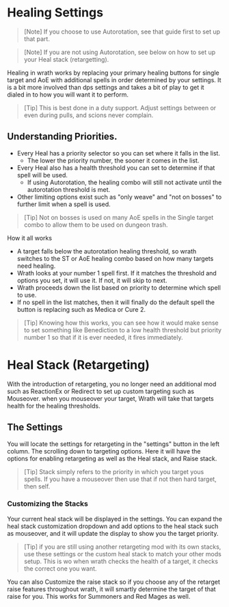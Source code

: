 # Healing Settings

> [Note]
> If you choose to use Autorotation, see that guide first to set up that part.

> [Note]
> If you are not using Autorotation, see below on how to set up your Heal stack (retargetting).

Healing in wrath works by replacing your primary healing buttons for single target and AoE with additional spells
in order determined by your settings. It is a bit more involved than dps settings and takes a bit of play to get
it dialed in to how you will want it to perform.

> [Tip] This is best done in a duty support. Adjust settings between or even during pulls, and scions never complain.


## Understanding Priorities.
- Every Heal has a priority selector so you can set where it falls in the list.
    - The lower the priority number, the sooner it comes in the list.
- Every Heal also has a health threshold you can set to determine if that spell will be used.
    - If using Autorotation, the healing combo will still not activate until the autorotation threshold is met.
- Other limiting options exist such as "only weave" and "not on bosses" to further limit when a spell is used.
> [Tip] Not on bosses is used on many AoE spells in the Single target combo to allow them to be used on dungeon trash.

How it all works
- A target falls below the autorotation healing threshold, so wrath switches to the ST or AoE healing combo based on how many targets need healing.
- Wrath looks at your number 1 spell first. If it matches the threshold and options you set, it will use it. If not, it will skip to next.
- Wrath proceeds down the list based on priority to determine which spell to use.
- If no spell in the list matches, then it will finally do the default spell the button is replacing such as Medica or Cure 2.

>[Tip] Knowing how this works, you can see how it would make sense to set something like Benediction
> to a low health threshold but priority number 1 so that if it is ever needed, it fires immediately.

# Heal Stack (Retargeting)

With the introduction of retargeting, you no longer need an additional mod such as ReactionEx or Redirect to
set up custom targeting such as Mouseover. when you mouseover your target, Wrath will take that targets health for the healing thresholds.

## The Settings

You will locate the settings for retargeting in the "settings" button in the left column. The scrolling down to targeting options.
Here it will have the options for enabling retargeting as well as the Heal stack, and Raise stack.
> [Tip] Stack simply refers to the priority in which you target yous spells. If you have a mouseover then use that if not then hard target,
> then self.

### Customizing the Stacks
Your current heal stack will be displayed in the settings. You can expand the heal stack customization dropdown and add options to
the heal stack such as mouseover, and it will update the display to show you the target priority.

>[Tip] if you are still using another retargeting mod with its own stacks, use these settings or the custom heal stack to match your
> other mods setup. This is wo when wrath checks the health of a target, it checks the correct one you want.

You can also Customize the raise stack so if you choose any of the retarget raise features throughout wrath,
it will smartly determine the target of that raise for you. This works for Summoners and Red Mages as well. 